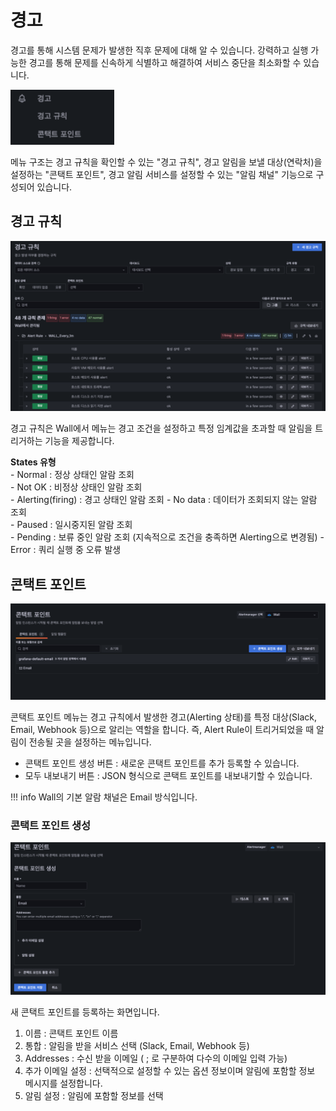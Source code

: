 # 경고
경고를 통해 시스템 문제가 발생한 직후 문제에 대해 알 수 있습니다. 강력하고 실행 가능한 경고를 통해 문제를 신속하게 식별하고 해결하여 서비스 중단을 최소화할 수 있습니다.

![wall-dashboard-dashboard-alerting-meun](../../assets/images/wall-dashboard-dashboard-alerting-meun.png)

메뉴 구조는 경고 규칙을 확인할 수 있는 "경고 규칙", 경고 알림을 보낼 대상(연락처)을 설정하는 "콘택트 포인트", 경고 알림 서비스를 설정할 수 있는 "알림 채널" 기능으로 구성되어 있습니다.

## 경고 규칙

![wall-dashboard-dashboard-alerting-alert-rule](../../assets/images/wall-dashboard-dashboard-alerting-alert-rule.png)

경고 규칙은 Wall에서 메뉴는 경고 조건을 설정하고 특정 임계값을 초과할 때 알림을 트리거하는 기능을 제공합니다.

**States 유형**  
    - Normal : 정상 상태인 알람 조회  
    - Not OK : 비정상 상태인 알람 조회  
    - Alerting(firing) : 경고 상태인 알람 조회 
    - No data : 데이터가 조회되지 않는 알람 조회  
    - Paused : 일시중지된 알람 조회  
    - Pending : 보류 중인 알람 조회 (지속적으로 조건을 충족하면 Alerting으로 변경됨)
    - Error : 쿼리 실행 중 오류 발생

## 콘택트 포인트

![wall-dashboard-dashboard-alerting-alert-channel](../../assets/images/wall-dashboard-dashboard-alerting-alert-channel.png)

콘택트 포인트 메뉴는 경고 규칙에서 발생한 경고(Alerting 상태)를 특정 대상(Slack, Email, Webhook 등)으로 알리는 역할을 합니다.
즉, Alert Rule이 트리거되었을 때 알림이 전송될 곳을 설정하는 메뉴입니다.

* 콘택트 포인트 생성 버튼 : 새로운 콘택트 포인트를 추가 등록할 수 있습니다.
* 모두 내보내기 버튼 : JSON 형식으로 콘택트 포인트를 내보내기할 수 있습니다.

!!! info
    Wall의 기본 알람 채널은 Email 방식입니다.

### 콘택트 포인트 생성

![wall-dashboard-dashboard-alerting-alert-new-channel](../../assets/images/wall-dashboard-dashboard-alerting-alert-new-channel.png)

새 콘택트 포인트를 등록하는 화면입니다.

1) 이름 : 콘택트 포인트 이름  
2) 통합 : 알림을 받을 서비스 선택 (Slack, Email, Webhook 등)
3) Addresses : 수신 받을 이메일 ( ; 로 구분하여 다수의 이메일 입력 가능)  
4) 추가 이메일 설정 : 선택적으로 설정할 수 있는 옵션 정보이며 알림에 포함할 정보 메시지를 설정합니다.
5) 알림 설정 : 알림에 포함할 정보를 선택  
